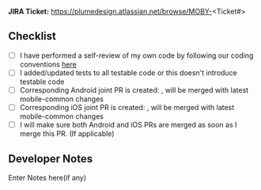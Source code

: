 **JIRA Ticket:** https://plumedesign.atlassian.net/browse/MOBY-<Ticket#>

## **Checklist**
- [ ] I have performed a self-review of my own code by following our coding conventions [here](https://plumedesign.atlassian.net/wiki/spaces/MOB/pages/11066914363/Coding+Conventions)
- [ ] I added/updated tests to all testable code or this doesn't introduce testable code
- [ ] Corresponding Android joint PR is created: <PR link>, will be merged with latest mobile-common changes
- [ ] Corresponding iOS joint PR  is created: <PR link>, will be merged with latest mobile-common changes
- [ ] I will make sure both Android and iOS PRs are merged as soon as I merge this PR. (If applicable)

## **Developer Notes**
Enter Notes here(if any)
